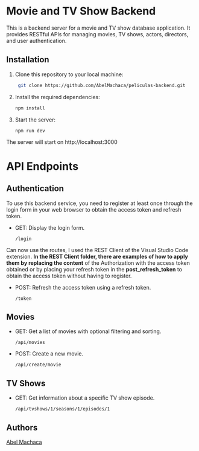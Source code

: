 # Movie and TV Show Backend

This is a backend server for a movie and TV show database application. It provides RESTful APIs for managing movies, TV shows, actors, directors, and user authentication.

## Installation

1. Clone this repository to your local machine:

   ```bash
    git clone https://github.com/AbelMachaca/peliculas-backend.git
   ```
2. Install the required dependencies: 

    ```bash
    npm install
    ```
3. Start the server:

    ```
    npm run dev
    ```    
The server will start on http://localhost:3000

# API Endpoints

## Authentication
To use this backend service, you need to register at least once through the login form in your web browser to obtain the access token and refresh token.

* GET: Display the login form.
    ```
    /login
    ```

Can now use the routes, I used the REST Client of the Visual Studio Code extension.
**In the REST Client folder, there are examples of how to apply them by replacing the content** of the Authorization with the access token obtained or by placing your refresh token in the **post_refresh_token** to obtain the access token without having to register.

* POST: Refresh the access token using a refresh token. 

    ```
    /token
    ```   

## Movies
* GET: Get a list of movies with optional filtering and sorting.

    ```
    /api/movies
    ```
* POST: Create a new movie.

    ```
    /api/create/movie
    ```
## TV Shows
* GET: Get information about a specific TV show episode.

    ```
    /api/tvshows/1/seasons/1/episodes/1
    ```



## Authors
[Abel Machaca](https://www.linkedin.com/in/abelmachaca/)
